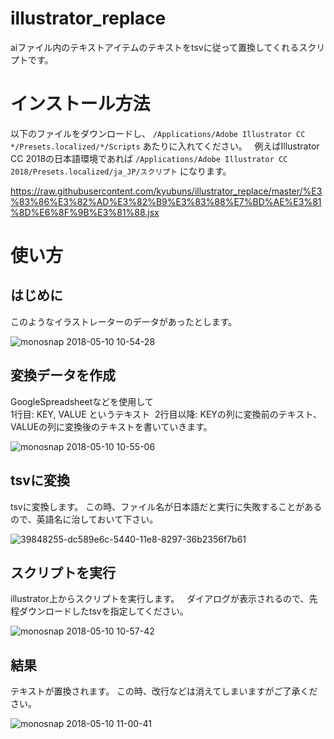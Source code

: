 # illustrator_replace

aiファイル内のテキストアイテムのテキストをtsvに従って置換してくれるスクリプトです。

# インストール方法

以下のファイルをダウンロードし、 `/Applications/Adobe Illustrator CC */Presets.localized/*/Scripts` あたりに入れてください。  
例えばIllustrator CC 2018の日本語環境であれば
`/Applications/Adobe Illustrator CC 2018/Presets.localized/ja_JP/スクリプト` になります。

https://raw.githubusercontent.com/kyubuns/illustrator_replace/master/%E3%83%86%E3%82%AD%E3%82%B9%E3%83%88%E7%BD%AE%E3%81%8D%E6%8F%9B%E3%81%88.jsx

# 使い方

## はじめに

このようなイラストレーターのデータがあったとします。

![monosnap 2018-05-10 10-54-28](https://user-images.githubusercontent.com/961165/39848184-85831f40-5440-11e8-9b5b-b9cb58792a34.png)

## 変換データを作成

GoogleSpreadsheetなどを使用して  
1行目: KEY, VALUE というテキスト  
2行目以降: KEYの列に変換前のテキスト、VALUEの列に変換後のテキストを書いていきます。

![monosnap 2018-05-10 10-55-06](https://user-images.githubusercontent.com/961165/39848200-9be23b5e-5440-11e8-8a85-97f4367941ec.png)

## tsvに変換

tsvに変換します。
この時、ファイル名が日本語だと実行に失敗することがあるので、英語名に治しておいて下さい。

![39848255-dc589e6c-5440-11e8-8297-36b2356f7b61](https://user-images.githubusercontent.com/961165/39848400-b84b05d6-5441-11e8-9c3d-64c4e50dfd3c.png)

## スクリプトを実行

illustrator上からスクリプトを実行します。  
ダイアログが表示されるので、先程ダウンロードしたtsvを指定してください。

![monosnap 2018-05-10 10-57-42](https://user-images.githubusercontent.com/961165/39848271-fc4374ae-5440-11e8-919f-4b84149714d2.png)

## 結果

テキストが置換されます。
この時、改行などは消えてしまいますがご了承ください。

![monosnap 2018-05-10 11-00-41](https://user-images.githubusercontent.com/961165/39848343-64b1f75e-5441-11e8-9dbe-2c7400cc6d50.png)
